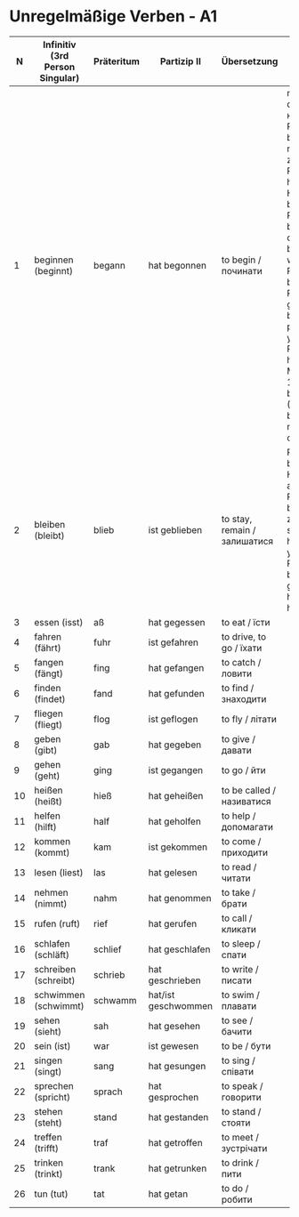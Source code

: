 # Unregelmäßige Verben - A1

| N  | Infinitiv (3rd Person Singular) | Präteritum | Partizip II | Übersetzung | Beispiele |
|----|---------------------------------|------------|-------------|-------------|-----------|
| 1 | beginnen (beginnt) | begann | hat begonnen | to begin / починати | mit Dat<br> der Beginn - начало<br> Präsens: Ich beginne ein neues Buch zu lesen.<br> Perfekt: Ich habe meine Hausaufgaben begonnen.<br> Präsens: Ich beginne mit der Arbeit. (I begin with the work.)<br> Präteritum: Er begann das Projekt gestern. (He began the project yesterday.)<br> Perfekt: Wir haben das Meeting um 10 Uhr begonnen. (We have begun the meeting at 10 o'clock.)<br> |
| 2 | bleiben (bleibt) | blieb | ist geblieben | to stay, remain / залишатися | Präsens: Ich bleibe zu Hause. (I stay at home.)<br>Präteritum: Ich blieb gestern zu Hause. (I stayed at home yesterday.)<br>Perfekt: Ich bin zu Hause geblieben. (I have stayed at home.)<br> |
| 3 | essen (isst) | aß | hat gegessen | to eat / їсти |  |
| 4 | fahren (fährt) | fuhr | ist gefahren | to drive, to go / їхати |  |
| 5 | fangen (fängt) | fing | hat gefangen | to catch / ловити |  |
| 6 | finden (findet) | fand | hat gefunden | to find / знаходити |  |
| 7 | fliegen (fliegt) | flog | ist geflogen | to fly / літати |  |
| 8 | geben (gibt) | gab | hat gegeben | to give / давати |  |
| 9 | gehen (geht) | ging | ist gegangen | to go / йти |  |
| 10 | heißen (heißt) | hieß | hat geheißen | to be called / називатися |  |
| 11 | helfen (hilft) | half | hat geholfen | to help / допомагати |  |
| 12 | kommen (kommt) | kam | ist gekommen | to come / приходити |  |
| 13 | lesen (liest) | las | hat gelesen | to read / читати |  |
| 14 | nehmen (nimmt) | nahm | hat genommen | to take / брати |  |
| 15 | rufen (ruft) | rief | hat gerufen | to call / кликати |  |
| 16 | schlafen (schläft) | schlief | hat geschlafen | to sleep / спати |  |
| 17 | schreiben (schreibt) | schrieb | hat geschrieben | to write / писати |  |
| 18 | schwimmen (schwimmt) | schwamm | hat/ist geschwommen | to swim / плавати |  |
| 19 | sehen (sieht) | sah | hat gesehen | to see / бачити |  |
| 20 | sein (ist) | war | ist gewesen | to be / бути |  |
| 21 | singen (singt) | sang | hat gesungen | to sing / співати |  |
| 22 | sprechen (spricht) | sprach | hat gesprochen | to speak / говорити |  |
| 23 | stehen (steht) | stand | hat gestanden | to stand / стояти |  |
| 24 | treffen (trifft) | traf | hat getroffen | to meet / зустрічати |  |
| 25 | trinken (trinkt) | trank | hat getrunken | to drink / пити |  |
| 26 | tun (tut) | tat | hat getan | to do / робити |  |